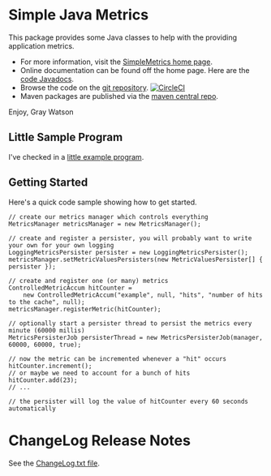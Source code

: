 Simple Java Metrics
===================

This package provides some Java classes to help with the providing application metrics.

* For more information, visit the [SimpleMetrics home page](http://256stuff.com/sources/simplemetrics/).	
* Online documentation can be found off the home page.  Here are the [code Javadocs](http://256stuff.com/sources/simplemetrics/javadoc/simplemetrics/).
* Browse the code on the [git repository](https://github.com/j256/simplemetrics).  [![CircleCI](https://circleci.com/gh/j256/simplemetrics.svg?style=svg)](https://circleci.com/gh/j256/simplemetrics)
* Maven packages are published via the [maven central repo](http://repo1.maven.org/maven2/com/j256/simplemetrics/simplemetrics/).	

Enjoy, Gray Watson

## Little Sample Program

I've checked in a [little example program](http://256stuff.com/sources/simplemetrics/docs/example-simple).

## Getting Started

Here's a quick code sample showing how to get started.

	// create our metrics manager which controls everything
	MetricsManager metricsManager = new MetricsManager();

	// create and register a persister, you will probably want to write your own for your own logging
	LoggingMetricsPersister persister = new LoggingMetricsPersister();
	metricsManager.setMetricValuesPersisters(new MetricValuesPersister[] { persister });

	// create and register one (or many) metrics
	ControlledMetricAccum hitCounter =
		new ControlledMetricAccum("example", null, "hits", "number of hits to the cache", null);
	metricsManager.registerMetric(hitCounter);

	// optionally start a persister thread to persist the metrics every minute (60000 millis)
	MetricsPersisterJob persisterThread = new MetricsPersisterJob(manager, 60000, 60000, true);

	// now the metric can be incremented whenever a "hit" occurs
	hitCounter.increment();
	// or maybe we need to account for a bunch of hits
	hitCounter.add(23);
	// ...
	
	// the persister will log the value of hitCounter every 60 seconds automatically

# ChangeLog Release Notes

See the [ChangeLog.txt file](src/main/javadoc/doc-files/changelog.txt).
